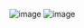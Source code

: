 ![image](https://github.com/user-attachments/assets/c4ba9f72-a696-41fa-a8f1-6abff3ff45d6)
![image](https://github.com/user-attachments/assets/d562b915-2b56-4d6a-bb56-223d1dfd44c1)


